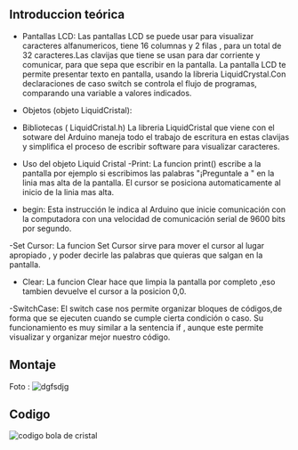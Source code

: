 ## Introduccion teórica

- Pantallas LCD:
 Las pantallas LCD se puede usar para visualizar caracteres alfanumericos, tiene 16 columnas y 2 filas , para un total de 32 caracteres.Las clavijas que tiene 
 se usan para dar corriente y comunicar, para que sepa que escribir en la pantalla.
 La pantalla LCD te permite presentar texto en pantalla, usando la libreria LiquidCrystal.Con declaraciones de caso switch se controla el flujo de programas, comparando
 una variable a valores indicados.
 
- Objetos (objeto LiquidCristal):



- Bibliotecas ( LiquidCristal.h)
 La libreria LiquidCristal que viene con el sotware del Arduino maneja todo el trabajo de escritura en estas clavijas y simplifica el proceso de escribir software 
 para visualizar caracteres.

- Uso del objeto Liquid Cristal 
-Print: 
La funcion print() escribe a la pantalla por ejemplo si escribimos las palabras "¡Preguntale a " en la linia mas alta de la pantalla.
El cursor se posiciona automaticamente al inicio de la linia mas alta.


- begin:
 Esta instrucción le indica al Arduino que inicie comunicación con la computadora con una velocidad de comunicación serial de 9600 bits por segundo.

-Set Cursor:
La funcion Set Cursor sirve para mover el cursor al lugar apropiado , y poder decirle las palabras que quieras que salgan en la pantalla.

- Clear: 
La funcion Clear hace que limpia la pantalla por completo ,eso tambien devuelve el cursor a la posicion 0,0.

-SwitchCase:
El switch case nos permite organizar bloques de códigos,de forma que se ejecuten cuando se cumple cierta condición o caso.
Su funcionamiento es muy similar a la sentencia if , aunque este permite visualizar y organizar mejor nuestro código.


## Montaje 
Foto : 
![dgfsdjg](https://github.com/aRnAu1012/arduino./blob/main/IMG-20220112-WA0009.jpeg?raw=true)

## Codigo

![codigo bola de cristal](https://github.com/aRnAu1012/arduino./blob/main/bola_de_cristal.ino)


